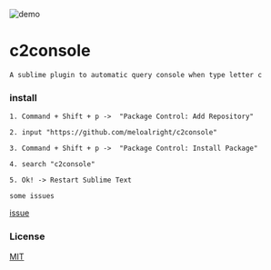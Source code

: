 ![demo](./demo.gif)   

# c2console   

`A sublime plugin to automatic query console when type letter c`
   
### install   
   
```
1. Command + Shift + p ->  "Package Control: Add Repository"

2. input "https://github.com/meloalright/c2console"

3. Command + Shift + p ->  "Package Control: Install Package"

4. search "c2console"

5. Ok! -> Restart Sublime Text
```   
   
`some issues`    
   
[issue](https://github.com/ihodev/sublime-da-ui/issues/39)   
   

### License   
   
[MIT](https://revolunet.mit-license.org/)   